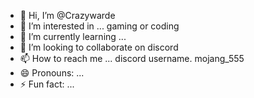 - 👋 Hi, I’m @Crazywarde
- 👀 I’m interested in ... gaming or coding 
- 🌱 I’m currently learning ...
- 💞️ I’m looking to collaborate on discord 
- 📫 How to reach me ... discord username.   mojang_555
- 😄 Pronouns: ...
- ⚡ Fun fact: ...

<!---
Crazywarde/Crazywarde is a ✨ special ✨ repository because its `README.md` (this file) appears on your GitHub profile.
You can click the Preview link to take a look at your changes.
--->
